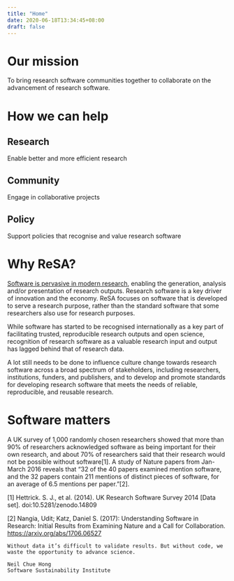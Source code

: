 ```yaml
---
title: "Home"
date: 2020-06-18T13:34:45+08:00
draft: false
---
```


# Our mission

To bring research software communities together to collaborate on the advancement of research software.

# How we can help

## Research

Enable better and more efficient research

## Community

Engage in collaborative projects

## Policy

Support policies that recognise and value research software

# Why ReSA?

[Software is pervasive in modern research](resources/), enabling the generation, analysis and/or presentation of research outputs. Research software is a key driver of innovation and the economy. ReSA focuses on software that is developed to serve a research purpose, rather than the standard software that some researchers also use for research purposes.

While software has started to be recognised internationally as a key part of facilitating trusted, reproducible research outputs and open science, recognition of research software as a valuable research input and output has lagged behind that of research data.

A lot still needs to be done to influence culture change towards research software across a broad spectrum of stakeholders, including researchers, institutions, funders, and publishers, and to develop and promote standards for developing research software that meets the needs of reliable, reproducible, and reusable research.

# Software matters

A UK survey of 1,000 randomly chosen researchers showed that more than 90% of researchers acknowledged software as being important for their own research, and about 70% of researchers said that their research would not be possible without software[1].  A study of Nature papers from Jan-March 2016 reveals that “32 of the 40 papers examined mention software, and the 32 papers contain 211 mentions of distinct pieces of software, for an average of 6.5 mentions per paper.”[2].

[1] Hettrick. S. J., et al. (2014). UK Research Software Survey 2014 [Data set]. doi:10.5281/zenodo.14809

[2] Nangia, Udit; Katz, Daniel S. (2017): Understanding Software in Research: Initial Results from Examining Nature and a Call for Collaboration. https://arxiv.org/abs/1706.06527

    Without data it’s difficult to validate results. But without code, we waste the opportunity to advance science.
    
    Neil Chue Hong
    Software Sustainability Institute
